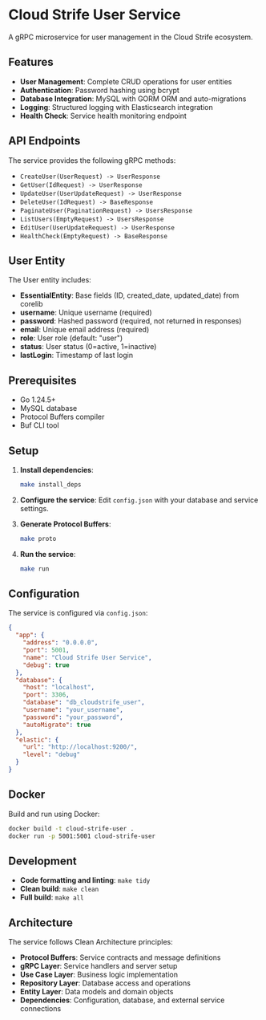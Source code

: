 # Cloud Strife User Service

A gRPC microservice for user management in the Cloud Strife ecosystem.

## Features

- **User Management**: Complete CRUD operations for user entities
- **Authentication**: Password hashing using bcrypt
- **Database Integration**: MySQL with GORM ORM and auto-migrations
- **Logging**: Structured logging with Elasticsearch integration
- **Health Check**: Service health monitoring endpoint

## API Endpoints

The service provides the following gRPC methods:

- `CreateUser(UserRequest) -> UserResponse`
- `GetUser(IdRequest) -> UserResponse`
- `UpdateUser(UserUpdateRequest) -> UserResponse`
- `DeleteUser(IdRequest) -> BaseResponse`
- `PaginateUser(PaginationRequest) -> UsersResponse`
- `ListUsers(EmptyRequest) -> UsersResponse`
- `EditUser(UserUpdateRequest) -> UserResponse`
- `HealthCheck(EmptyRequest) -> BaseResponse`

## User Entity

The User entity includes:
- **EssentialEntity**: Base fields (ID, created_date, updated_date) from corelib
- **username**: Unique username (required)
- **password**: Hashed password (required, not returned in responses)
- **email**: Unique email address (required)
- **role**: User role (default: "user")
- **status**: User status (0=active, 1=inactive)
- **lastLogin**: Timestamp of last login

## Prerequisites

- Go 1.24.5+
- MySQL database
- Protocol Buffers compiler
- Buf CLI tool

## Setup

1. **Install dependencies**:
   ```bash
   make install_deps
   ```

2. **Configure the service**:
   Edit `config.json` with your database and service settings.

3. **Generate Protocol Buffers**:
   ```bash
   make proto
   ```

4. **Run the service**:
   ```bash
   make run
   ```

## Configuration

The service is configured via `config.json`:

```json
{
  "app": {
    "address": "0.0.0.0",
    "port": 5001,
    "name": "Cloud Strife User Service",
    "debug": true
  },
  "database": {
    "host": "localhost",
    "port": 3306,
    "database": "db_cloudstrife_user",
    "username": "your_username",
    "password": "your_password",
    "autoMigrate": true
  },
  "elastic": {
    "url": "http://localhost:9200/",
    "level": "debug"
  }
}
```

## Docker

Build and run using Docker:

```bash
docker build -t cloud-strife-user .
docker run -p 5001:5001 cloud-strife-user
```

## Development

- **Code formatting and linting**: `make tidy`
- **Clean build**: `make clean`
- **Full build**: `make all`

## Architecture

The service follows Clean Architecture principles:

- **Protocol Buffers**: Service contracts and message definitions
- **gRPC Layer**: Service handlers and server setup
- **Use Case Layer**: Business logic implementation
- **Repository Layer**: Database access and operations
- **Entity Layer**: Data models and domain objects
- **Dependencies**: Configuration, database, and external service connections
